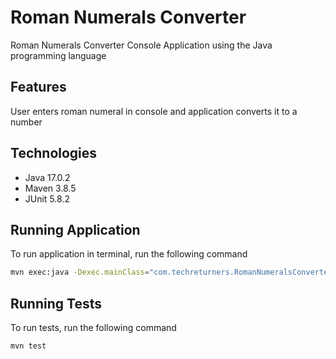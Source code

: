 # Roman Numerals Converter

Roman Numerals Converter Console Application using the Java programming language

## Features

User enters roman numeral in console and application converts it to a number

## Technologies
- Java 17.0.2
- Maven 3.8.5
- JUnit 5.8.2

## Running Application

To run application in terminal, run the following command

```bash
mvn exec:java -Dexec.mainClass="com.techreturners.RomanNumeralsConverter"
```
## Running Tests

To run tests, run the following command

```bash
mvn test
```
